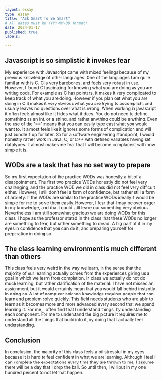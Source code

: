 ```yaml
---
layout: essay
type: essay
title: "Ask Smart To Be Smart"
# All dates must be YYYY-MM-DD format!
date: 2024-01-17
published: true
labels:

---
```




## Javascript is so simplistic it invokes fear

My experience with Javascript came with mixed feelings because of my previous knowledge of other languages. One of the languages I am quite familiar with is C. C is very barebones, and feels very robust in use. However, I found C fascinating for knowing what you are doing as you are writing code. For example as C has pointers, it makes it very complicated to keep track of what you are doing. However if you plan out what you are doing in C it makes it very obvious what you are trying to accomplish, and usually leaves no questions over what is wrong. When working in javascript it often feels almost like it hides what it does. You do not need to define something as an int, or a string, and rather anything could be anything. Even the use of the '==' means that you can easily type cast what you would want to. It almost feels like it ignores some forms of complication and will just bundle it up for later. So for a software engineering standpoint, I would honestly rather work in Java, C, or C++ with defined variables having set datatypes. It almost makes me fear that I will become complacent with how simple it is. 

## WODs are a task that has no set way to prepare

So my first expectation of the practice WODs was honestly a bit of a disappointment. The first two practice WODs honestly did not feel very challenging, and the practice WOD we did in class did not feel very difficult either. However, I still don't feel a form of confidence, but rather still a form of anxiety. If the WODs are similar to the practice WODs ideally it would be simple for me to solve them easily. However, I fear that I may be over eager in my knowledge, and that I could still leave out something very obvious. Nevertheless I am still somewhat gracious we are doing WODs for this class. I hope as the professor stated in the class that these WODs no longer are something to fear, but rather something to dread. A big part of it in my eyes in confidence that you can do it, and preparing yourself for preperation in doing so. 

## The class learning environment is much different than others

This class feels very weird in the way we learn, in the sense that the majority of our learning actually comes from the experiences giving us a goal in which we learn from completion. In class we actually do not do much learning, but rather clarification of the material. I have not missed an assignment, but it would certainly mean that you would fall behind instantly in doing so. A lot of computer science knowledge requires people that can learn and problem solve quickly. This field needs students who are able to learn as it becomes more and more advanced every second that we spend learning it. For me, I often find that I understand things, by understanding each component. For me to understand the big picture it requires me to understand all the things that build into it, by doing that I actually feel understanding. 

## Conclusion

In conclusion, the majority of this class feels a bit stressful in my eyes because it is hard to feel confident in what we are learning. Although I feel I can complete the expectations every time they are thrown to me, I assume there will be a day that I drop the ball. So until then, I will put in my one hundred percent to not let that happen.
